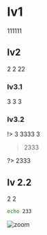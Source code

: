 # lv1
 111111

## lv2
2 2 22 

### lv3.1
 3 3 3

### lv3.2
!> 3 3333 3

> 2333

?> 2333

## lv 2.2
  2 2

  ``` bash
  echo 233
  ```

![zoom](http://image.taqini.space/img/20200328204601.png ":no-zoom")
